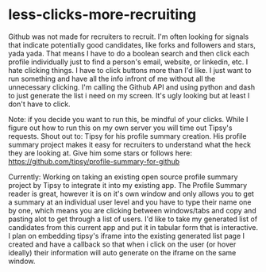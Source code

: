 # less-clicks-more-recruiting
Github was not made for recruiters to recruit. I'm often looking for  signals that indicate potentially good candidates, like forks and followers and stars, yada yada.  That means I have to do a boolean search and then click each profile individually just to find  a person's email, website, or linkedin, etc. I hate clicking things. I have to click buttons more than I'd like. I just want to run something and have all the info infront of me without all the unnecessary clicking. I'm calling the Github API and using python and dash to just generate the list i need on my screen. It's ugly looking but at least I don't have to click.

Note: if you decide you want to run this, be mindful of your clicks. While I figure out how to run this on my own server you will time out Tipsy's requests.
Shout out to: Tipsy for his profile summary creation. His profile summary project makes it easy for recruiters to understand what the heck they are looking at. Give him some stars or follows here: https://github.com/tipsy/profile-summary-for-github

Currently: Working on taking an existing open source profile summary project by Tipsy to integrate it into my existing app. The Profile Summary reader is great, however it is on it's own window and only allows you to get a summary at an individual user level and you have to type their name one by one, which means you are clicking between windows/tabs and copy and pasting alot to get through a list of users. I'd like to take my generated list of candidates from this current app and put it in tabular form that is interactive. I plan on embedding tipsy's iframe into the existing generated list page I created and have a callback so that when i click on the user (or hover ideally) their information will auto generate on the iframe on the same window.
